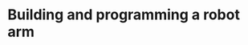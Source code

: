 # Building and programming a robot arm


<img scr=https://github.com/jgell/lab-journal.md/blob/master/ros%20lab%20screenshot%201.jpeg/>
